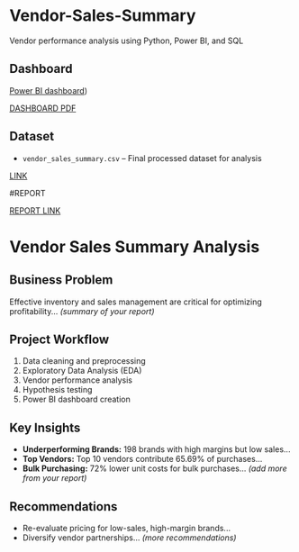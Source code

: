 # Vendor-Sales-Summary
Vendor performance analysis using Python, Power BI, and SQL

## Dashboard

[Power BI dashboard](https://drive.google.com/file/d/1Rwdx3EMwJHD_2IxDLvlZ6Z7xy-sfWL6j/view?usp=drive_link))

[DASHBOARD PDF](https://drive.google.com/file/d/1c4N_bqLmh0rL4J8pTm9oulegKOOU07H7/view?usp=sharing)

## Dataset

- `vendor_sales_summary.csv` – Final processed dataset for analysis

[LINK](https://drive.google.com/file/d/1Ezu1uxLJZTXoh5iu5s9cLuLy7Xn6Rmup/view?usp=sharing)


#REPORT

[REPORT LINK](https://drive.google.com/file/d/1z5KsJbD5laBcCtfjLOTn1eW0IrTJMEHz/view?usp=drive_link)


# Vendor Sales Summary Analysis

## Business Problem
Effective inventory and sales management are critical for optimizing profitability...
*(summary of your report)*

## Project Workflow
1. Data cleaning and preprocessing
2. Exploratory Data Analysis (EDA)
3. Vendor performance analysis
4. Hypothesis testing
5. Power BI dashboard creation

## Key Insights
- **Underperforming Brands:** 198 brands with high margins but low sales...
- **Top Vendors:** Top 10 vendors contribute 65.69% of purchases...
- **Bulk Purchasing:** 72% lower unit costs for bulk purchases...
*(add more from your report)*

## Recommendations
- Re-evaluate pricing for low-sales, high-margin brands...
- Diversify vendor partnerships...
*(more recommendations)*



